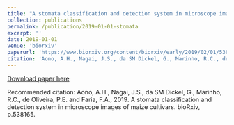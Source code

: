 ```yaml
---
title: "A stomata classification and detection system in microscope images of maize cultivars"
collection: publications
permalink: /publication/2019-01-01-stomata
excerpt: ''
date: 2019-01-01
venue: 'biorxiv'
paperurl: 'https://www.biorxiv.org/content/biorxiv/early/2019/02/01/538165.full.pdf'
citation: 'Aono, A.H., Nagai, J.S., da SM Dickel, G., Marinho, R.C., de Oliveira, P.E. and Faria, F.A., 2019. A stomata classification and detection system in microscope images of maize cultivars. bioRxiv, p.538165.'
---
```


[Download paper here](https://www.biorxiv.org/content/biorxiv/early/2019/02/01/538165.full.pdf)

Recommended citation: Aono, A.H., Nagai, J.S., da SM Dickel, G., Marinho, R.C., de Oliveira, P.E. and Faria, F.A., 2019. A stomata classification and detection system in microscope images of maize cultivars. bioRxiv, p.538165.

